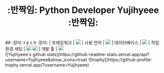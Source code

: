<h1 align=center>
 :반짝임: Python Developer Yujihyeee :반짝임:
</h1>
<br/>
## :장미: t e c h :장미:
| 프레임워크     | <img src="https://img.shields.io/badge/Django-092E20?style=flat-square&logo=Django&logoColor=orange"/>
| 사용 언어      | <img src="https://img.shields.io/badge/Python-3776AB?style=flat-square&logo=Python&logoColor=yellow"/>
| 데이터베이스   | <img src="https://img.shields.io/badge/MariaDB-003545?style=flat-square&logo=MariaDB&logoColor=white"/>
| 작업 환경 세팅 | <img src="https://img.shields.io/badge/Docker-2496ED?style=flat-square&logo=Docker&logoColor=white"/>
<img src="https://img.shields.io/badge/Anaconda-44A833?style=flat-square&logo=Anaconda&logoColor=white"/>
| 개발 툴        | <img src="https://img.shields.io/badge/PyCharm-000000?style=flat-square&logo=PyCharm&logoColor=yellow"/>
<br>
![Yujihyeee's github stats](https://github-readme-stats.vercel.app/api?username=Yujihyeee&show_icons=true)
![trophy](https://github-profile-trophy.vercel.app/?username=Yujihyeee)
